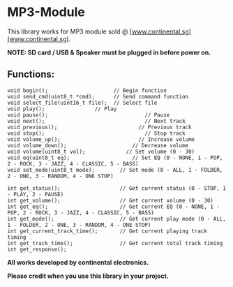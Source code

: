 # MP3-Module

This library works for MP3 module sold @ [www.continental.sg](www.continental.sg).

**NOTE: SD card / USB & Speaker must be plugged in before power on.**

## Functions:
```
void begin();                     // Begin function
void send_cmd(uint8_t *cmd);      // Send command function
void select_file(uint16_t file);  // Select file
void play();                // Play
void pause();					            // Pause
void next();					            // Next track
void previous();				          // Previous track
void stop();					            // Stop track
void volume_up();				          // Increase volume
void volume_down();				        // Decrease volume
void volume(uint8_t vol);		      // Set volume (0 - 30)
void eq(uint8_t eq);		 	        // Set EQ (0 - NONE, 1 - POP, 2 - ROCK, 3 - JAZZ, 4 - CLASSIC, 5 - BASS)
void set_mode(uint8_t mode);	    // Set mode (0 - ALL, 1 - FOLDER, 2 - ONE, 3 - RANDOM, 4 - ONE STOP)

int get_status();					// Get current status (0 - STOP, 1 - PLAY, 2 - PAUSE)
int get_volume();					// Get current volume (0 - 30)
int get_eq();						// Get current EQ (0 - NONE, 1 - POP, 2 - ROCK, 3 - JAZZ, 4 - CLASSIC, 5 - BASS)
int get_mode();						// Get current play mode (0 - ALL, 1 - FOLDER, 2 - ONE, 3 - RANDOM, 4 - ONE STOP)
int get_current_track_time();		// Get current playing track timing
int get_track_time();				// Get current total track timing
int get_response();
```

**All works developed by continental electronics.**

**Please credit when you use this library in your project.**
